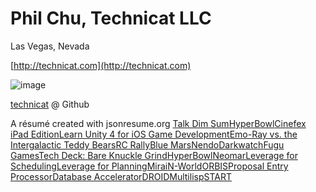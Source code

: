 # Phil Chu, Technicat LLC
Las Vegas, Nevada 

 [http://technicat.com](http://technicat.com)

![image](https://technicat.github.io/images/smallhack.jpg)

 [technicat](https://github.com/technicat) @ Github

A résumé created with jsonresume.org
[Talk Dim Sum](http://talkdimsum.com/)[HyperBowl](http://hyperbowl.rocks/)[Cinefex iPad Edition](https://apps.apple.com/us/app/cinefex/id512379220)[Learn Unity 4 for iOS Game Development](https://www.amazon.com/Learn-Unity-Development-Technology-Action/dp/1430248750)[Emo-Ray vs. the Intergalactic Teddy Bears](https://blog.playstation.com/2012/11/26/save-playstation-home-from-teddy-bears/)[RC Rally](https://pshome.fandom.com/wiki/RC_Rally)[Blue Mars](http://bluemars.com/)[Nendo](https://web.archive.org/web/20070628000134/http://www.izware.com/nendo/index.htm)[Darkwatch](https://www.mobygames.com/game/darkwatch)[Fugu Games](http://fugugames.com/)[Tech Deck: Bare Knuckle Grind](https://archive.org/details/bkg-space-town)[HyperBowl](https://en.wikipedia.org/wiki/Hyperbowl_Plus!_Edition)[Neomar](https://googlepress.blogspot.com/2000/09/google-search-engine-now-available.html)[Leverage for Scheduling](https://spinoff.nasa.gov/spinoff1998/ct11.htm)[Leverage for Planning]( https://web.archive.org/web/19991105062823/http://www.interval-logic.com/news/lsi.html)[Mirai](https://en.wikipedia.org/wiki/Mirai_(software))[N-World](https://en.wikipedia.org/wiki/N-World)[ORBIS](https://www.jhuapl.edu/Content/techdigest/pdf/V23-N04/23-04-Higgins.pdf)[Proposal Entry Processor](https://hst-docs.stsci.edu/hpiom/chapter-2-the-basics-of-phase-ii-proposals)[Database Accelerator](https://www.semanticscholar.org/paper/The-MIT-database-accelerator%3A-2K-TRIT-circuit-Wade-Osler/8265f5f166e20d9bd60ad71fa62f873519fe4a0c)[DROID](https://www.researchgate.net/publication/3524170_Circuit_optimization_techniques_in_DROID)[Multilisp](https://en.wikipedia.org/wiki/MultiLisp)[START](http://start.csail.mit.edu/index.php)